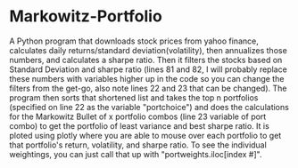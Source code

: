 # Markowitz-Portfolio
A Python program that downloads stock prices from yahoo finance, calculates daily returns/standard deviation(volatility), then annualizes those numbers, and calculates
a sharpe ratio. Then it filters the stocks based on Standard Deviation and sharpe ratio (lines 81 and 82, I will probably replace these numbers with variables higher up
in the code so you can change the filters from the get-go, also note lines 22 and 23 that can be changed).  The program then sorts that shortened list and takes the top
n portfolios (specified on line 22 as the variable "portchoice") and does the calculations for the Markowitz Bullet of x portfolio combos (line 23 variable of port combo)
to get the portfolio of least variance and best sharpe ratio.  It is ploted using plotly where you are able to mouse over each portfolio to get that portfolio's return,
volatility, and sharpe ratio. To see the individual weightings, you can just call that up with "portweights.iloc[index #]".
